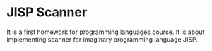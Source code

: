 # JISP Scanner
It is a first homework for programming languages course. It is about implementing scanner for imaginary programming language JISP.
